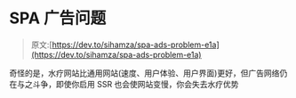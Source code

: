 # SPA 广告问题

> 原文:[https://dev.to/sihamza/spa-ads-problem-e1a](https://dev.to/sihamza/spa-ads-problem-e1a)

奇怪的是，水疗网站比通用网站(速度、用户体验、用户界面)更好，但广告网络仍在与之斗争，即使你启用 SSR 也会使网站变慢，你会失去水疗优势